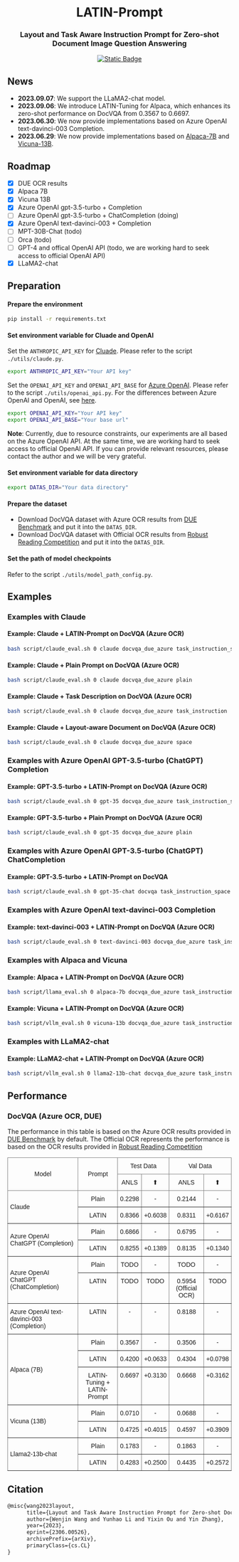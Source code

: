 <h1 align="center">
LATIN-Prompt
</h1>

<h3 align="center">
Layout and Task Aware Instruction Prompt for Zero-shot Document Image Question Answering
</h3>

<p align="center">
  <a href="https://arxiv.org/abs/2306.00526"><img alt="Static Badge" src="https://img.shields.io/badge/arXiv-Paper-<COLOR>.svg"></a>
</p>

## News
- **2023.09.07**: We support the LLaMA2-chat model.
- **2023.09.06**: We introduce LATIN-Tuning for Alpaca, which enhances its zero-shot performance on DocVQA from 0.3567 to 0.6697.
- **2023.06.30**: We now provide implementations based on Azure OpenAI text-davinci-003 Completion. 
- **2023.06.29**: We now provide implementations based on [Alpaca-7B](https://github.com/tatsu-lab/stanford_alpaca) and [Vicuna-13B](https://github.com/vllm-project/vllm). 

## Roadmap
- [x] DUE OCR results
- [x] Alpaca 7B
- [x] Vicuna 13B
- [x] Azure OpenAI gpt-3.5-turbo + Completion
- [ ] Azure OpenAI gpt-3.5-turbo + ChatCompletion (doing)
- [x] Azure OpenAI text-davinci-003 + Completion
- [ ] MPT-30B-Chat (todo)
- [ ] Orca (todo)
- [ ] GPT-4 and offical OpenAI API (todo, we are working hard to seek access to official OpenAI API)
- [x] LLaMA2-chat

## Preparation
#### Prepare the environment
```bash
pip install -r requirements.txt
```

#### Set environment variable for Cluade and OpenAI
Set the `ANTHROPIC_API_KEY` for [Cluade](https://docs.anthropic.com/claude/docs). Please refer to the script `./utils/claude.py`.
```bash
export ANTHROPIC_API_KEY="Your API key"
```

Set the `OPENAI_API_KEY` and `OPENAI_API_BASE` for [Azure OpenAI](https://learn.microsoft.com/en-us/azure/cognitive-services/openai/overview). Please refer to the script `./utils/openai_api.py`. For the differences between Azure OpenAI and OpenAI, see [here](https://learn.microsoft.com/en-us/azure/cognitive-services/openai/overview#comparing-azure-openai-and-openai).
```bash
export OPENAI_API_KEY="Your API key"
export OPENAI_API_BASE="Your base url"
```

**Note**: Currently, due to resource constraints, our experiments are all based on the Azure OpenAI API. At the same time, we are working hard to seek access to official OpenAI API. If you can provide relevant resources, please contact the author and we will be very grateful.

#### Set environment variable for data directory
```bash
export DATAS_DIR="Your data directory"
```

#### Prepare the dataset
- Download DocVQA dataset with Azure OCR results from [DUE Benchmark](https://github.com/due-benchmark) and put it into the `DATAS_DIR`.
- Download DocVQA dataset with Official OCR results from [Robust Reading Competition](https://rrc.cvc.uab.es/?com=introduction) and put it into the `DATAS_DIR`.

#### Set the path of model checkpoints
Refer to the script `./utils/model_path_config.py`.

## Examples
### Examples with Claude

#### Example: Claude + LATIN-Prompt on DocVQA (Azure OCR)
```bash
bash script/claude_eval.sh 0 claude docvqa_due_azure task_instruction_space
```

#### Example: Claude + Plain Prompt on DocVQA (Azure OCR)
```bash
bash script/claude_eval.sh 0 claude docvqa_due_azure plain
```

#### Example: Claude + Task Description on DocVQA (Azure OCR)
```bash
bash script/claude_eval.sh 0 claude docvqa_due_azure task_instruction
```

#### Example: Claude + Layout-aware Document on DocVQA (Azure OCR)
```bash
bash script/claude_eval.sh 0 claude docvqa_due_azure space
```

### Examples with Azure OpenAI GPT-3.5-turbo (ChatGPT) Completion
#### Example: GPT-3.5-turbo + LATIN-Prompt on DocVQA (Azure OCR)
```bash
bash script/claude_eval.sh 0 gpt-35 docvqa_due_azure task_instruction_space
```

#### Example: GPT-3.5-turbo + Plain Prompt on DocVQA (Azure OCR)
```bash
bash script/claude_eval.sh 0 gpt-35 docvqa_due_azure plain
```

### Examples with Azure OpenAI GPT-3.5-turbo (ChatGPT) ChatCompletion
#### Example: GPT-3.5-turbo + LATIN-Prompt on DocVQA
```bash
bash script/claude_eval.sh 0 gpt-35-chat docvqa task_instruction_space
```

### Examples with Azure OpenAI text-davinci-003 Completion
#### Example: text-davinci-003 + LATIN-Prompt on DocVQA (Azure OCR)
```bash
bash script/claude_eval.sh 0 text-davinci-003 docvqa_due_azure task_instruction_space
```

### Examples with Alpaca and Vicuna
#### Example: Alpaca + LATIN-Prompt on DocVQA (Azure OCR)
```bash
bash script/llama_eval.sh 0 alpaca-7b docvqa_due_azure task_instruction_space
```

#### Example: Vicuna + LATIN-Prompt on DocVQA (Azure OCR)
```bash
bash script/vllm_eval.sh 0 vicuna-13b docvqa_due_azure task_instruction_space
```

### Examples with LLaMA2-chat
#### Example: LLaMA2-chat + LATIN-Prompt on DocVQA (Azure OCR)
```bash
bash script/vllm_eval.sh 0 llama2-13b-chat docvqa_due_azure task_instruction_space
```

## Performance
### DocVQA (Azure OCR, DUE)
The performance in this table is based on the Azure OCR results provided in [DUE Benchmark](https://github.com/due-benchmark) by default.
The Official OCR represents the performance is based on the OCR results provided in [Robust Reading Competition](https://rrc.cvc.uab.es/?com=introduction)


<style type="text/css">
.tg  {border-collapse:collapse;border-spacing:0;}
.tg td{border-color:black;border-style:solid;border-width:1px;font-family:Arial, sans-serif;font-size:14px;
  overflow:hidden;padding:10px 5px;word-break:normal;}
.tg th{border-color:black;border-style:solid;border-width:1px;font-family:Arial, sans-serif;font-size:14px;
  font-weight:normal;overflow:hidden;padding:10px 5px;word-break:normal;}
.tg .tg-lboi{border-color:inherit;text-align:left;vertical-align:middle}
.tg .tg-9wq8{border-color:inherit;text-align:center;vertical-align:middle}
.tg .tg-c3ow{border-color:inherit;text-align:center;vertical-align:top}
</style>
<table class="tg">
<thead>
  <tr>
    <th class="tg-9wq8" rowspan="2">Model</th>
    <th class="tg-9wq8" rowspan="2">Prompt</th>
    <th class="tg-c3ow" colspan="2">Test Data</th>
    <th class="tg-c3ow" colspan="2">Val Data</th>
  </tr>
  <tr>
    <th class="tg-c3ow">ANLS</th>
    <th class="tg-c3ow">⬆</th>
    <th class="tg-c3ow">ANLS</th>
    <th class="tg-c3ow">⬆</th>
  </tr>
</thead>
<tbody>
  <tr>
    <td class="tg-lboi" rowspan="2">Claude</td>
    <td class="tg-c3ow">Plain</td>
    <td class="tg-c3ow">0.2298</td>
    <td class="tg-c3ow">-</td>
    <td class="tg-c3ow">0.2144</td>
    <td class="tg-c3ow">-</td>
  </tr>
  <tr>
    <td class="tg-c3ow">LATIN</td>
    <td class="tg-c3ow">0.8366</td>
    <td class="tg-c3ow">+0.6038</td>
    <td class="tg-c3ow">0.8311</td>
    <td class="tg-c3ow">+0.6167</td>
  </tr>
  <tr>
    <td class="tg-lboi" rowspan="2">Azure OpenAI ChatGPT (Completion)</td>
    <td class="tg-c3ow">Plain</td>
    <td class="tg-c3ow">0.6866</td>
    <td class="tg-c3ow">-</td>
    <td class="tg-c3ow">0.6795</td>
    <td class="tg-c3ow">-</td>
  </tr>
  <tr>
    <td class="tg-c3ow">LATIN</td>
    <td class="tg-c3ow">0.8255</td>
    <td class="tg-c3ow">+0.1389</td>
    <td class="tg-c3ow">0.8135</td>
    <td class="tg-c3ow">+0.1340</td>
  </tr>
  <tr>
    <td class="tg-lboi" rowspan="2">Azure OpenAI ChatGPT (ChatCompletion)</td>
    <td class="tg-c3ow">Plain</td>
    <td class="tg-c3ow">TODO</td>
    <td class="tg-c3ow">-</td>
    <td class="tg-c3ow">TODO</td>
    <td class="tg-c3ow">-</td>
  </tr>
  <tr>
    <td class="tg-c3ow">LATIN</td>
    <td class="tg-c3ow">TODO</td>
    <td class="tg-c3ow">TODO</td>
    <td class="tg-c3ow">0.5954 (Official OCR)</td>
    <td class="tg-c3ow">TODO</td>
  </tr>
  <tr>
    <td class="tg-lboi">Azure OpenAI text-davinci-003 (Completion)</td>
    <td class="tg-c3ow">LATIN</td>
    <td class="tg-c3ow">-</td>
    <td class="tg-c3ow">-</td>
    <td class="tg-c3ow">0.8188</td>
    <td class="tg-c3ow">-</td>
  </tr>
  <tr>
    <td class="tg-lboi" rowspan="3">Alpaca (7B)</td>
    <td class="tg-c3ow">Plain</td>
    <td class="tg-c3ow">0.3567</td>
    <td class="tg-c3ow">-</td>
    <td class="tg-c3ow">0.3506</td>
    <td class="tg-c3ow">-</td>
  </tr>
  <tr>
    <td class="tg-c3ow">LATIN</td>
    <td class="tg-c3ow">0.4200</td>
    <td class="tg-c3ow">+0.0633</td>
    <td class="tg-c3ow">0.4304</td>
    <td class="tg-c3ow">+0.0798</td>
  </tr>
  <tr>
    <td class="tg-c3ow">LATIN-Tuning + LATIN-Prompt</td>
    <td class="tg-c3ow">0.6697</td>
    <td class="tg-c3ow">+0.3130</td>
    <td class="tg-c3ow">0.6668</td>
    <td class="tg-c3ow">+0.3162</td>
  </tr>
  <tr>
    <td class="tg-lboi" rowspan="2">Vicuna (13B)</td>
    <td class="tg-c3ow">Plain</td>
    <td class="tg-c3ow">0.0710</td>
    <td class="tg-c3ow">-</td>
    <td class="tg-c3ow">0.0688</td>
    <td class="tg-c3ow">-</td>
  </tr>
  <tr>
    <td class="tg-c3ow">LATIN</td>
    <td class="tg-c3ow">0.4725</td>
    <td class="tg-c3ow">+0.4015</td>
    <td class="tg-c3ow">0.4597</td>
    <td class="tg-c3ow">+0.3909</td>
  </tr>
  <tr>
    <td class="tg-lboi" rowspan="2">Llama2-13b-chat</td>
    <td class="tg-9wq8">Plain</td>
    <td class="tg-9wq8">0.1783</td>
    <td class="tg-9wq8">-</td>
    <td class="tg-9wq8">0.1863</td>
    <td class="tg-9wq8">-</td>
  </tr>
  <tr>
    <td class="tg-9wq8">LATIN</td>
    <td class="tg-9wq8">0.4283</td>
    <td class="tg-9wq8">+0.2500</td>
    <td class="tg-9wq8">0.4435</td>
    <td class="tg-9wq8">+0.2572</td>
  </tr>
</tbody>
</table>

## Citation
```latex
@misc{wang2023layout,
      title={Layout and Task Aware Instruction Prompt for Zero-shot Document Image Question Answering}, 
      author={Wenjin Wang and Yunhao Li and Yixin Ou and Yin Zhang},
      year={2023},
      eprint={2306.00526},
      archivePrefix={arXiv},
      primaryClass={cs.CL}
}
```

